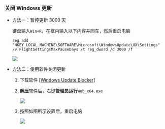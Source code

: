 ### 关闭 Windows 更新

* 方法一：暂停更新 3000 天

  键盘输入`Win+R`，在框内输入以下内容并回车，然后重启电脑

  ```
  reg add "HKEY_LOCAL_MACHINE\SOFTWARE\Microsoft\WindowsUpdate\UX\Settings" /v FlightSettingsMaxPauseDays /t reg_dword /d 3000 /f
  ```

  ![](https://ca6d7cae.telegraph-image-6yx.pages.dev/file/0f02bbccd537e4d8f394b.png)

* 方法二：使用软件关闭更新

  1. 下载软件 [[Windows Update Blocker](https://pcdiy.xyz/d/Cloudflare%20R2/Windows/Windows_%E7%A6%81%E6%AD%A2%E6%9B%B4%E6%96%B0/Windows_Update_Blocker_v1.8.7z?sign=XSZjq2MXSoVMMkgLqJlgF53xby2lBmiFPm0168Obw84=:0)]
  2. **解压**软件后，右键**管理员运行**​`Wub_x64.exe`

      ![](https://ca6d7cae.telegraph-image-6yx.pages.dev/file/aaecd64d54f88e954e3a7.png)
  3. 按照如图所示设置后，重启电脑

      ![](https://ca6d7cae.telegraph-image-6yx.pages.dev/file/38e8c802fbd5cc4b66ae1.png)